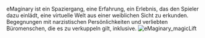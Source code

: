 eMaginary ist ein Spaziergang, eine Erfahrung, ein Erlebnis, das den Spieler dazu einlädt, eine virtuelle Welt aus einer weiblichen Sicht zu erkunden.
Begegnungen mit narzistischen Persönlichkeiten und verliebten Büromenschen, die es zu verkuppeln gilt, inklusive.
![eMaginary_magicLift](https://github.com/user-attachments/assets/d8d1b87d-29d4-4b68-b784-02e604b8818a)
